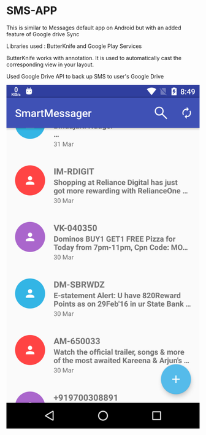 # SMS-APP
This is similar to Messages default app on Android but with an added feature of Google drive Sync


Libraries used : ButterKnife and Google Play Services

ButterKnife works with annotation. It is used to automatically cast the corresponding view in your layout.

Used Google Drive API to back up SMS to user's Google Drive


![Alt text](/Screenshot.png?raw=true "SMS-G")
